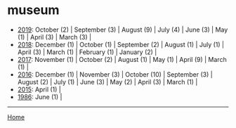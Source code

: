 # museum

  * [2019](./museum-2019.md): 
      October (2) | 
      September (3) | 
      August (9) | 
      July (4) | 
      June (3) | 
      May (1) | 
      April (3) | 
      March (3) | 
  * [2018](./museum-2018.md): 
      December (1) | 
      October (1) | 
      September (2) | 
      August (1) | 
      July (1) | 
      April (3) | 
      March (1) | 
      February (1) | 
      January (2) | 
  * [2017](./museum-2017.md): 
      November (1) | 
      October (2) | 
      August (1) | 
      May (1) | 
      April (9) | 
      March (1) | 
  * [2016](./museum-2016.md): 
      December (1) | 
      November (3) | 
      October (10) | 
      September (3) | 
      August (2) | 
      July (1) | 
      June (3) | 
      May (2) | 
      April (3) | 
      March (1) | 
  * [2015](./museum-2015.md): 
      April (1) | 
  * [1986](./museum-1986.md): 
      June (1) | 

----

[Home](../)

